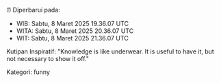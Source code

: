 ⏰ Diperbarui pada:
- WIB: Sabtu, 8 Maret 2025 19.36.07 UTC
- WITA: Sabtu, 8 Maret 2025 20.36.07 UTC
- WIT: Sabtu, 8 Maret 2025 21.36.07 UTC

Kutipan Inspiratif:
"Knowledge is like underwear. It is useful to have it, but not necessary to show it off."


Kategori: funny

